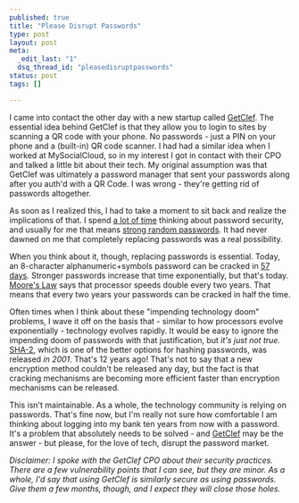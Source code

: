 ```yaml
--- 
published: true
title: "Please Disrupt Passwords"
type: post
layout: post
meta: 
  _edit_last: "1"
  dsq_thread_id: "pleasedisruptpasswords"
status: post
tags: []

---
```


I came into contact the other day with a new startup called [GetClef](http://getclef.com).  The essential idea behind GetClef is that they allow you to login to sites by scanning a QR code with your phone.  No passwords - just a PIN on your phone and a (built-in) QR code scanner.  I had had a similar idea when I worked at MySocialCloud, so in my interest I got in contact with their CPO and talked a little bit about their tech.  My original assumption was that GetClef was ultimately a password manager that sent your passwords along after you auth'd with a QR Code. I was wrong - they're getting rid of passwords altogether.

As soon as I realized this, I had to take a moment to sit back and realize the implications of that.  I spend [a lot of time](wegnerdesign.com/blog/passwords-part-1-how-they-get-hacked) thinking about password security, and usually for me that means [strong random passwords](wegnerdesign.com/blog/passwords-part-2-your-password-policy/).  It had never dawned on me that completely replacing passwords was a real possibility.

When you think about it, though, replacing passwords is essential.  Today, an 8-character alphanumeric+symbols password can be cracked in [57 days](http://howsecureismypassword.net).  Stronger passwords increase that time exponentially, but that's today.  [Moore's Law](http://en.wikipedia.org/wiki/Moore's_law) says that processor speeds double every two years.  That means that every two years your passwords can be cracked in half the time.

Often times when I think about these "impending technology doom" problems, I wave it off on the basis that - similar to how processors evolve exponentially - technology evolves rapidly.  It would be easy to ignore the impending doom of passwords with that justification, but *it's just not true.*  [SHA-2](http://en.wikipedia.org/wiki/SHA-2), which is one of the better options for hashing passwords, was released *in 2001*.  That's 12 years ago!  That's not to say that a new encryption method couldn't be released any day, but the fact is that cracking mechanisms are becoming more efficient faster than encryption mechanisms can be released.

This isn't maintainable.  As a whole, the technology community is relying on passwords.  That's fine now, but I'm really not sure how comfortable I am thinking about logging into my bank ten years from now with a password.  It's a problem that absolutely needs to be solved - and [GetClef](http://getclef.com) may be the answer - but please, for the love of tech, disrupt the password market.

*Disclaimer:  I spoke with the GetClef CPO about their security practices.  There are a few vulnerability points that I can see, but they are minor.  As a whole, I'd say that using GetClef is similarly secure as using passwords. Give them a few months, though, and I expect they will close those holes.*